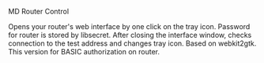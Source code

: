 MD Router Control

Opens your router's web interface by one click on the tray icon. Password for router is stored by libsecret. After closing the interface window, checks connection to the test address and changes tray icon.
Based on webkit2gtk. This version for BASIC authorization on router.

